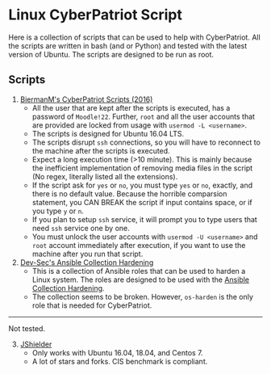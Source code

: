 # Linux CyberPatriot Script

Here is a collection of scripts that can be used to help with CyberPatriot. All
the scripts are written in bash (and or Python) and tested with the latest
version of Ubuntu. The scripts are designed to be run as root.

## Scripts

1. [BiermanM's CyberPatriot Scripts (2016)](https://github.com/BiermanM/CyberPatriot-Scripts)
   - All the user that are kept after the scripts is executed, has a password of
     `Moodle!22`. Further, `root` and all the user accounts that are provided are locked
     from usage with `usermod -L <username>`.
   - The scripts is designed for Ubuntu 16.04 LTS.
   - The scripts disrupt `ssh` connections, so you will have to reconnect to the
     machine after the scripts is executed.
   - Expect a long execution time (>10 minute). This is mainly because the
     inefficient implementation of removing media files in the script (No regex,
     literally listed all the extensions).
   - If the script ask for `yes` or `no`, you must type `yes` or `no`, exactly,
     and there is no default value. Because the horrible comparsion statement,
     you CAN BREAK the script if input contains space, or if you type `y` or
     `n`.
   - If you plan to setup `ssh` service, it will prompt you to type users that
     need `ssh` service one by one.
   - You must unlock the user accounts with `usermod -U <username>` and `root`
     account immediately after execution, if you want to use the machine after
     you run that script.
2. [Dev-Sec's Ansible Collection Hardening](https://github.com/dev-sec/ansible-collection-hardening)
   - This is a collection of Ansible roles that can be used to harden a Linux
     system. The roles are designed to be used with the
     [Ansible Collection Hardening](https://galaxy.ansible.com/devsec/hardening).
   - The collection seems to be broken. However, `os-harden` is the only role
     that is needed for CyberPatriot.
  
------

Not tested.

3. [JShielder](https://github.com/Jsitech/JShielder)
   - Only works with Ubuntu 16.04, 18.04, and Centos 7.
   - A lot of stars and forks. CIS benchmark is compliant.

